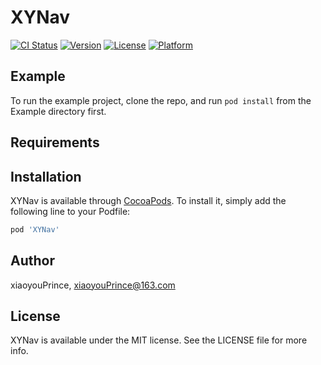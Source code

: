 # XYNav

[![CI Status](https://img.shields.io/travis/xiaoyouPrince/XYNav.svg?style=flat)](https://travis-ci.org/xiaoyouPrince/XYNav)
[![Version](https://img.shields.io/cocoapods/v/XYNav.svg?style=flat)](https://cocoapods.org/pods/XYNav)
[![License](https://img.shields.io/cocoapods/l/XYNav.svg?style=flat)](https://cocoapods.org/pods/XYNav)
[![Platform](https://img.shields.io/cocoapods/p/XYNav.svg?style=flat)](https://cocoapods.org/pods/XYNav)

## Example

To run the example project, clone the repo, and run `pod install` from the Example directory first.

## Requirements

## Installation

XYNav is available through [CocoaPods](https://cocoapods.org). To install
it, simply add the following line to your Podfile:

```ruby
pod 'XYNav'
```

## Author

xiaoyouPrince, xiaoyouPrince@163.com

## License

XYNav is available under the MIT license. See the LICENSE file for more info.
